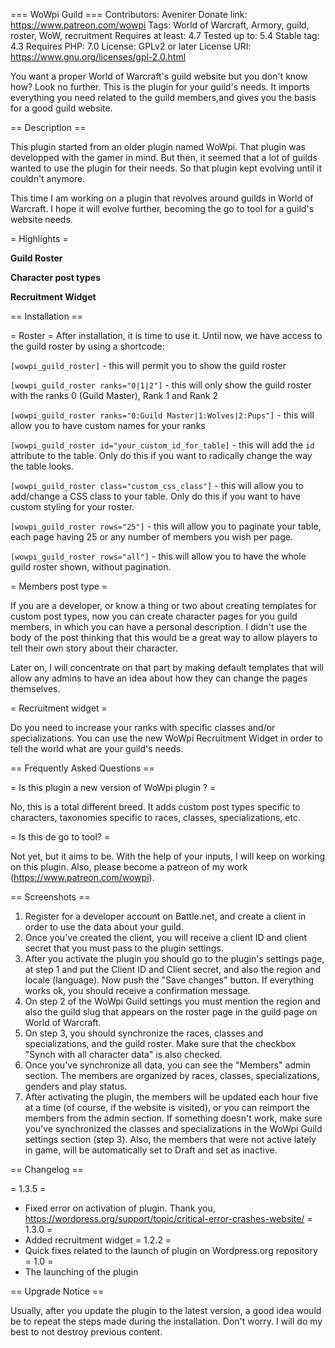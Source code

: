 === WoWpi Guild ===
Contributors: Avenirer
Donate link: https://www.patreon.com/wowpi
Tags: World of Warcraft, Armory, guild, roster, WoW, recruitment
Requires at least: 4.7
Tested up to: 5.4
Stable tag: 4.3
Requires PHP: 7.0
License: GPLv2 or later
License URI: https://www.gnu.org/licenses/gpl-2.0.html

You want a proper World of Warcraft's guild website but you don't know how? Look no further. This is the plugin for your guild's needs. It imports everything you need related to the guild members,and gives you the basis for a good guild website.

== Description ==

This plugin started from an older plugin named WoWpi. That plugin was developped with the gamer in mind. But then, it seemed that a lot of guilds wanted to use the plugin for their needs. So that plugin kept evolving until it couldn't anymore.

This time I am working on a plugin that revolves around guilds in World of Warcraft. I hope it will evolve further, becoming the go to tool for a guild's website needs.

= Highlights =

**Guild Roster**

**Character post types**

**Recruitment Widget**


== Installation ==

= Roster =
After installation, it is time to use it. Until now, we have access to the guild roster by using a shortcode:

`[wowpi_guild_roster]` - this will permit you to show the guild roster

`[wowpi_guild_roster ranks="0|1|2"]` - this will only show the guild roster with the ranks 0 (Guild Master), Rank 1 and Rank 2

`[wowpi_guild_roster ranks="0:Guild Master|1:Wolves|2:Pups"]` - this will allow you to have custom names for your ranks

`[wowpi_guild_roster id="your_custom_id_for_table]` - this will add the `id` attribute to the table. Only do this if you want to radically change the way the table looks.

`[wowpi_guild_roster class="custom_css_class"]` - this will allow you to add/change a CSS class to your table. Only do  this if you want to have custom styling for your roster.

`[wowpi_guild_roster rows="25"]` - this will allow you to paginate your table, each page having 25 or any number of members you wish per page.
 
 `[wowpi_guild_roster rows="all"]` - this will allow you to have the whole guild roster shown, without pagination.
 
= Members post type =

If you are a developer, or know a thing or two about creating templates for custom post types, now you can create character pages for you guild members, in which you can have a personal description. I didn't use the body of the post thinking that this would be a great way to allow players to tell their own story about their character.

Later on, I will concentrate on that part by making default templates that will allow any admins to have an idea about how they can change the pages themselves.

= Recruitment widget =

Do you need to increase your ranks with specific classes and/or specializations. You can use the new WoWpi Recruitment Widget in order to tell the world what are your guild's needs.

== Frequently Asked Questions ==

= Is this plugin a new version of WoWpi plugin ? =

No, this is a total different breed. It adds custom post types specific to characters, taxonomies specific to races, classes, specializations, etc.

= Is this de go to tool? =

Not yet, but it aims to be. With the help of your inputs, I will keep on working on this plugin. Also, please become a patreon of my work (https://www.patreon.com/wowpi). 

== Screenshots ==

1. Register for a developer account on Battle.net, and create a client in order to use the data about your guild.
2. Once you've created the client, you will receive a client ID and client secret that you must pass to the plugin settings.
3. After you activate the plugin you should go to the plugin's settings page, at step 1 and put the Client ID and Client secret, and also the region and locale (language). Now push the "Save changes" button. If everything works ok, you should receive a confirmation message.
4. On step 2 of the WoWpi Guild settings you must mention the region and also the guild slug that appears on the roster page in the guild page on World of Warcraft.
5. On step 3, you should synchronize the races, classes and specializations, and the guild roster. Make sure that the checkbox "Synch with all character data" is also checked.
6. Once you've synchronize all data, you can see the "Members" admin section. The members are organized by races, classes, specializations, genders and play status.
7. After activating the plugin, the members will be updated each hour five at a time (of course, if the website is visited), or you can reimport the members from the admin section. If something doesn't work, make sure you've synchronized the classes and specializations in the WoWpi Guild settings section (step 3). Also, the members that were not active lately in game, will be automatically set to Draft and set as inactive.

== Changelog ==

= 1.3.5 =
* Fixed error on activation of plugin. Thank you, https://wordpress.org/support/topic/critical-error-crashes-website/
= 1.3.0 =
* Added recruitment widget
= 1.2.2 =
* Quick fixes related to the launch of plugin on Wordpress.org repository
= 1.0 =
* The launching of the plugin

== Upgrade Notice ==

Usually, after you update the plugin to the latest version, a good idea would be to repeat the steps made during the installation. Don't worry. I will do my best to not destroy previous content.

